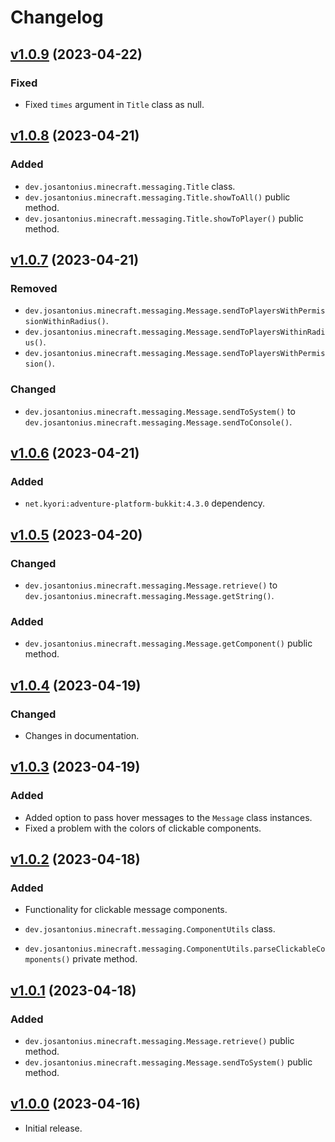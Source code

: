 # Changelog

## [v1.0.9](https://github.com/josantonius/minecraft-messaging/releases/tag/v1.0.9) (2023-04-22)

### Fixed

* Fixed `times` argument in `Title` class as null.

## [v1.0.8](https://github.com/josantonius/minecraft-messaging/releases/tag/v1.0.8) (2023-04-21)

### Added

* `dev.josantonius.minecraft.messaging.Title` class.
* `dev.josantonius.minecraft.messaging.Title.showToAll()` public method.
* `dev.josantonius.minecraft.messaging.Title.showToPlayer()` public method.

## [v1.0.7](https://github.com/josantonius/minecraft-messaging/releases/tag/v1.0.7) (2023-04-21)

### Removed

* `dev.josantonius.minecraft.messaging.Message.sendToPlayersWithPermissionWithinRadius()`.
* `dev.josantonius.minecraft.messaging.Message.sendToPlayersWithinRadius()`.
* `dev.josantonius.minecraft.messaging.Message.sendToPlayersWithPermission()`.

### Changed

* `dev.josantonius.minecraft.messaging.Message.sendToSystem()` to
`dev.josantonius.minecraft.messaging.Message.sendToConsole()`.

## [v1.0.6](https://github.com/josantonius/minecraft-messaging/releases/tag/v1.0.6) (2023-04-21)

### Added

* `net.kyori:adventure-platform-bukkit:4.3.0` dependency.

## [v1.0.5](https://github.com/josantonius/minecraft-messaging/releases/tag/v1.0.5) (2023-04-20)

### Changed

* `dev.josantonius.minecraft.messaging.Message.retrieve()` to
`dev.josantonius.minecraft.messaging.Message.getString()`.

### Added

* `dev.josantonius.minecraft.messaging.Message.getComponent()` public method.

## [v1.0.4](https://github.com/josantonius/minecraft-messaging/releases/tag/v1.0.4) (2023-04-19)

### Changed

* Changes in documentation.

## [v1.0.3](https://github.com/josantonius/minecraft-messaging/releases/tag/v1.0.3) (2023-04-19)

### Added

* Added option to pass hover messages to the `Message` class instances.
* Fixed a problem with the colors of clickable components.

## [v1.0.2](https://github.com/josantonius/minecraft-messaging/releases/tag/v1.0.2) (2023-04-18)

### Added

* Functionality for clickable message components.

* `dev.josantonius.minecraft.messaging.ComponentUtils` class.
* `dev.josantonius.minecraft.messaging.ComponentUtils.parseClickableComponents()` private method.

## [v1.0.1](https://github.com/josantonius/minecraft-messaging/releases/tag/v1.0.1) (2023-04-18)

### Added

* `dev.josantonius.minecraft.messaging.Message.retrieve()` public method.
* `dev.josantonius.minecraft.messaging.Message.sendToSystem()` public method.

## [v1.0.0](https://github.com/josantonius/minecraft-messaging/releases/tag/v1.0.0) (2023-04-16)

* Initial release.
